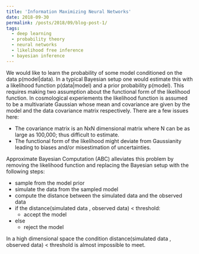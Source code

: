 ```yaml
---
title: 'Information Maximizing Neural Networks'
date: 2018-09-30
permalink: /posts/2018/09/blog-post-1/
tags:
  - deep learning
  - probability theory
  - neural networks
  - likelihood free inference
  - bayesian inference
---
```


We would like to learn the probability of some model conditioned on the data p(model|data).
In a typical Bayesian setup one would estimate this with a likelihood function p(data|model) and a prior probability 
p(model). This requires making two assumption about the functional form of the likelihood function. 
In cosmological experiements the likelihood function is assumed to be a multivariate Gaussian whose mean and covariance 
are given by the model and the data covariance matrix respectively. There are a few issues here:

* The covariance matrix is an NxN dimensional matrix where N can be as large as 100,000; thus difficult to estimate.
* The functional form of the likelihood might deviate from Gaussianity leading to biases and/or misestimation of uncertainties.

Approximate Bayesian Computation (ABC) alleviates this problem by removing the likelihood function and 
replacing the Bayesian setup with the following steps:

* sample from the model prior
* simulate the data from the sampled model
* compute the distance between the simulated data and the observed data
* if the distance(simulated data , observed data) < threshold:
  * accept the model
* else  
  * reject the model
  
In a high dimensional space the condition distance(simulated data , observed data) < threshold 
is almost impossible to meet. 


